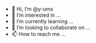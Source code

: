 - 👋 Hi, I’m @y-ums
- 👀 I’m interested in ...
- 🌱 I’m currently learning ...
- 💞️ I’m looking to collaborate on ...
- 📫 How to reach me ...

<!---
y-ums/y-ums is a ✨ special ✨ repository because its `README.md` (this file) appears on your GitHub profile.
You can click the Preview link to take a look at your changes.
--->
